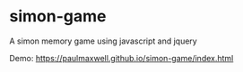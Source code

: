# simon-game
A simon memory game using javascript and jquery

Demo: https://paulmaxwell.github.io/simon-game/index.html
